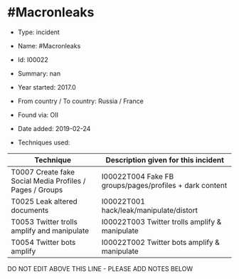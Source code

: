 # #Macronleaks

* Type: incident

* Name: #Macronleaks

* Id: I00022

* Summary: nan

* Year started: 2017.0

* From country / To country: Russia / France

* Found via: OII

* Date added: 2019-02-24

* Techniques used: 

| Technique | Description given for this incident |
| --------- | ------------------------- |
| T0007 Create fake Social Media Profiles / Pages / Groups | I00022T004 Fake FB groups/pages/profiles + dark content |
| T0025 Leak altered documents | I00022T001 hack/leak/manipulate/distort |
| T0053 Twitter trolls amplify and manipulate | I00022T003 Twitter trolls amplify & manipulate |
| T0054 Twitter bots amplify | I00022T002 Twitter bots amplify & manipulate |


DO NOT EDIT ABOVE THIS LINE - PLEASE ADD NOTES BELOW